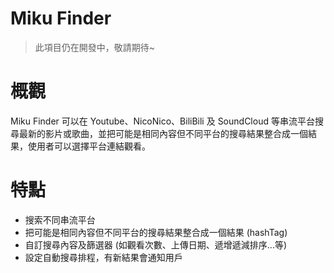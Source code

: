 # Miku Finder

> 此項目仍在開發中，敬請期待~

# 概觀

Miku Finder 可以在 Youtube、NicoNico、BiliBili 及 SoundCloud 等串流平台搜尋最新的影片或歌曲，並把可能是相同內容但不同平台的搜尋結果整合成一個結果，使用者可以選擇平台連結觀看。

# 特點

- 搜索不同串流平台
- 把可能是相同內容但不同平台的搜尋結果整合成一個結果 (hashTag)
- 自訂搜尋內容及篩選器 (如觀看次數、上傳日期、遞增遞減排序...等)
- 設定自動搜尋排程，有新結果會通知用戶
